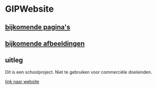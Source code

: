 # GIPWebsite

## [bijkomende pagina's](pages)

## [bijkomende afbeeldingen](images)

## uitleg

Dit is een schoolproject. Niet te gebruiken voor commerciële doeleinden.



[link naar website](https://berta-immalle.github.io/GIPWebsite/)